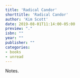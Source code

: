 ```yaml
---
title: 'Radical Candor'
shorttitle: 'Radical Candor'
author: 'Kim Scott'
date: 2019-08-01T11:14:00-05:00
preview: "."
isbn: ""
year: ""
publisher: ""
categories: 
- books
- unread
---
```


Notes.